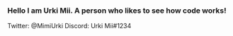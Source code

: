 ### Hello I am Urki Mii. A person who likes to see how code works!

Twitter: @MimiUrki
Discord: Urki Mii#1234

<!--
**UrkiMimi/UrkiMimi** is a ✨ _special_ ✨ repository because its `README.md` (this file) appears on your GitHub profile.
-->
